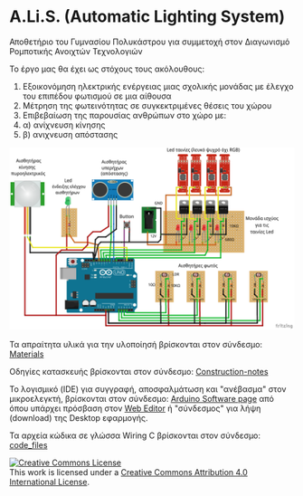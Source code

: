 # A.Li.S. (Automatic Lighting System)
Αποθετήριο του Γυμνασίου Πολυκάστρου για συμμετοχή στον Διαγωνισμό Ρομποτικής Ανοιχτών Τεχνολογιών

Το έργο μας θα έχει ως στόχους τους ακόλουθους:
1) Εξοικονόμηση ηλεκτρικής ενέργειας μιας σχολικής μονάδας με έλεγχο του επιπέδου φωτισμού σε μια αίθουσα
2) Μέτρηση της φωτεινότητας σε συγκεκτριμένες θέσεις του χώρου
3) Επιβεβαίωση της παρουσίας ανθρώπων στο χώρο με:
4) α) ανίχνευση κίνησης 
5) β) ανιχνευση απόστασης

![A Li S_Diagram](https://github.com/konsk/A.Li.S./blob/master/Schematics-Images/A.Li.S_diagram.png)

Τα απραίτητα υλικά για την υλοποίησή βρίσκονται στον σύνδεσμο: [Materials](https://github.com/konsk/A.Li.S./blob/master/Materials.md)

Οδηγίες κατασκευής βρίσκονται στον σύνδεσμο: [Construction-notes](https://github.com/konsk/A.Li.S./blob/master/Construction-notes.md)

Το λογισμικό (IDE) για συγγραφή, αποσφαλμάτωση και "ανέβασμα"  στον μικροελεγκτή, βρίσκονται στον σύνδεσμο: [Arduino Software page](https://www.arduino.cc/en/Main/Software) από όπου υπάρχει πρόσβαση στον [Web Editor](https://create.arduino.cc/editor) ή "σύνδεσμος"  για λήψη (download) της Desktop εφαρμογής.

Τα αρχεία κώδικα σε γλώσσα Wiring C βρίσκονται στον σύνδεσμο: [code_files](https://github.com/konsk/A.Li.S./tree/master/code_files)


<a rel="license" href="http://creativecommons.org/licenses/by/4.0/"><img alt="Creative Commons License" style="border-width:0" src="https://i.creativecommons.org/l/by/4.0/88x31.png" /></a><br />This work is licensed under a <a rel="license" href="http://creativecommons.org/licenses/by/4.0/">Creative Commons Attribution 4.0 International License</a>.
